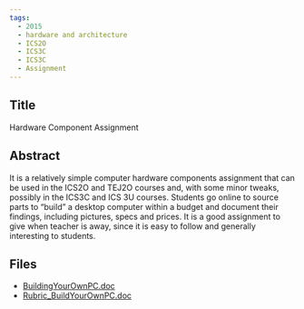 ```yaml
---
tags:
  - 2015
  - hardware and architecture
  - ICS2O
  - ICS3C
  - ICS3C
  - Assignment
---
```

    
## Title

Hardware Component Assignment

## Abstract

It is a relatively simple computer hardware components assignment that can be used in the ICS2O and TEJ2O courses and, with some minor tweaks, possibly in the ICS3C and ICS 3U courses. Students go online to source parts to “build” a desktop computer within a budget and document their findings, including pictures, specs and prices. It is a good assignment to give when teacher is away, since it is easy to follow and generally interesting to students.

## Files

- [BuildingYourOwnPC.doc](resources/2015/Mark_Watson/BuildingYourOwnPC.doc)
- [Rubric_BuildYourOwnPC.doc](resources/2015/Mark_Watson/Rubric_BuildYourOwnPC.doc)
